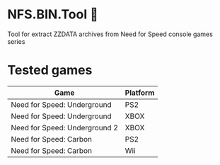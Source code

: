 # NFS.BIN.Tool :see_no_evil:
Tool for extract ZZDATA archives from Need for Speed console games series

# Tested games
| Game   | Platform   |
|---      |---    |
| Need for Speed: Underground | PS2 |
| Need for Speed: Underground | XBOX |
| Need for Speed: Underground 2 | XBOX |
| Need for Speed: Carbon | PS2 |
| Need for Speed: Carbon | Wii |
